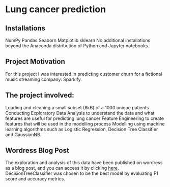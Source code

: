 # Lung cancer prediction

## Installations
NumPy
Pandas
Seaborn
Matplotlib
sklearn
No additional installations beyond the Anaconda distribution of Python and Jupyter notebooks.

## Project Motivation
For this project I was interested in predicting customer churn for a fictional music streaming company: Sparkify.

## The project involved:
Loading and cleaning a small subset (8kB) of a 1000 unique patients
Conducting Exploratory Data Analysis to understand the data and what features are useful for predicting lung cancer
Feature Engineering to create features that will be used in the modelling process
Modelling using machine learning algorithms such as Logistic Regression, Decision Tree Classifier and GaussianNB.

## Wordress Blog Post
The exploration and analysis of this data have been published on wordress as a blog post, and you can access it by clicking [here](https://quangnnb.wordpress.com/2023/10/11/lung-cancer-prediction/).
DecisionTreeClassifier  was chosen to be the best model by evaluating F1 score and accuracy metrics. 

